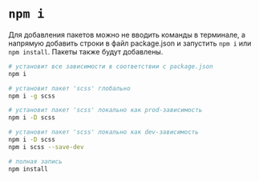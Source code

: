 # `npm i`

Для добавления пакетов можно не вводить команды в терминале, а напрямую добавить строки в файл package.json и запустить `npm i` или `npm install`. Пакеты также будут добавлены.

```bash
# установит все зависимости в соответствии с package.json
npm i

# установит пакет 'scss' глобально
npm i -g scss

# установит пакет 'scss' локально как prod-зависимость
npm i -D scss

# установит пакет 'scss' локально как dev-зависимость
npm i -D scss
npm i scss --save-dev

# полная запись
npm install
```
